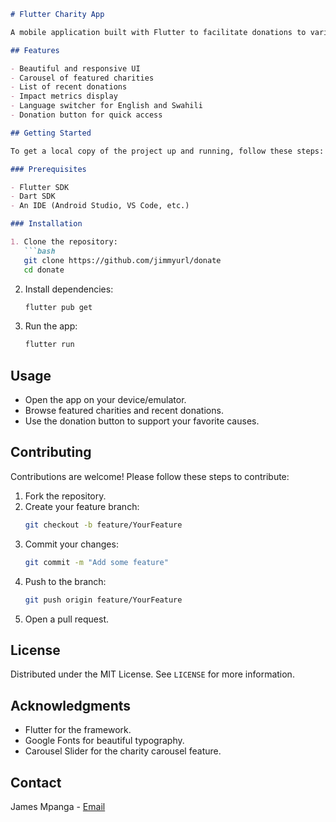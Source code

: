
```markdown
# Flutter Charity App

A mobile application built with Flutter to facilitate donations to various charities and track recent donations.

## Features

- Beautiful and responsive UI
- Carousel of featured charities
- List of recent donations
- Impact metrics display
- Language switcher for English and Swahili
- Donation button for quick access

## Getting Started

To get a local copy of the project up and running, follow these steps:

### Prerequisites

- Flutter SDK
- Dart SDK
- An IDE (Android Studio, VS Code, etc.)

### Installation

1. Clone the repository:
   ```bash
   git clone https://github.com/jimmyurl/donate
   cd donate
   ```

2. Install dependencies:
   ```bash
   flutter pub get
   ```

3. Run the app:
   ```bash
   flutter run
   ```

## Usage

- Open the app on your device/emulator.
- Browse featured charities and recent donations.
- Use the donation button to support your favorite causes.

## Contributing

Contributions are welcome! Please follow these steps to contribute:

1. Fork the repository.
2. Create your feature branch:
   ```bash
   git checkout -b feature/YourFeature
   ```
3. Commit your changes:
   ```bash
   git commit -m "Add some feature"
   ```
4. Push to the branch:
   ```bash
   git push origin feature/YourFeature
   ```
5. Open a pull request.

## License

Distributed under the MIT License. See `LICENSE` for more information.

## Acknowledgments

- Flutter for the framework.
- Google Fonts for beautiful typography.
- Carousel Slider for the charity carousel feature.

## Contact

James Mpanga - [Email](mailto:jimmy.james365@gmail.com)


```

